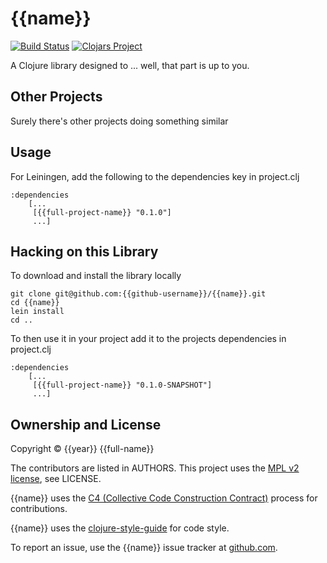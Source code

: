 # {{name}}

[![Build Status](https://travis-ci.org/{{github-username}}/{{name}}.svg?branch=master)](https://travis-ci.org/{{github-username}}/{{name}})
[![Clojars Project](https://img.shields.io/clojars/v/{{full-project-name}}.svg)](https://clojars.org/{{full-project-name}})

A Clojure library designed to ... well, that part is up to you.

## Other Projects

Surely there's other projects doing something similar

## Usage

For Leiningen, add the following to the dependencies key in project.clj

    :dependencies
        [...
         [{{full-project-name}} "0.1.0"]
         ...]

## Hacking on this Library

To download and install the library locally

    git clone git@github.com:{{github-username}}/{{name}}.git
    cd {{name}}
    lein install
    cd ..

To then use it in your project add it to the projects dependencies in project.clj

    :dependencies
        [...
         [{{full-project-name}} "0.1.0-SNAPSHOT"]
         ...]

## Ownership and License

Copyright © {{year}} {{full-name}}

The contributors are listed in AUTHORS. This project uses the [MPL v2 license](https://www.mozilla.org/en-US/MPL/2.0/), see LICENSE.

{{name}} uses the [C4 (Collective Code Construction Contract)](https://rfc.zeromq.org/spec:42/C4) process for contributions.

{{name}} uses the [clojure-style-guide](https://github.com/bbatsov/clojure-style-guide) for code style.

To report an issue, use the {{name}} issue tracker at [github.com](https://github.com/{{github-username}}/{{name}}/issues).
